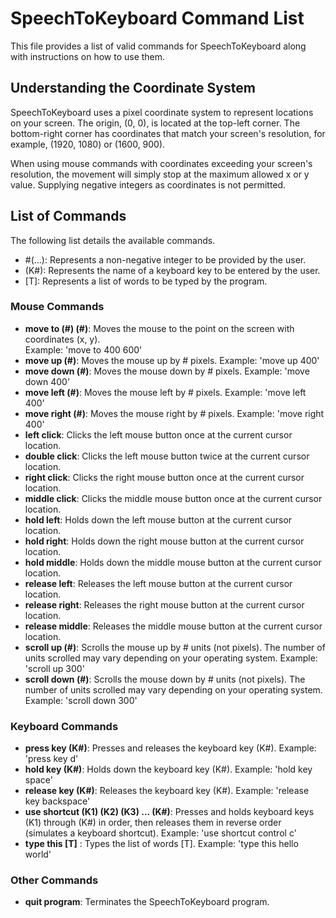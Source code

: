 # SpeechToKeyboard Command List

This file provides a list of valid commands for SpeechToKeyboard along with instructions on how to use them.

## Understanding the Coordinate System

SpeechToKeyboard uses a pixel coordinate system to represent locations on your screen. The origin, (0, 0), is located at the top-left corner. The bottom-right corner has coordinates that match your screen's resolution, for example, (1920, 1080) or (1600, 900).

When using mouse commands with coordinates exceeding your screen's resolution, the movement will simply stop at the maximum allowed x or y value. Supplying negative integers as coordinates is not permitted.

## List of Commands

The following list details the available commands.

* #(...): Represents a non-negative integer to be provided by the user.
* (K#): Represents the name of a keyboard key to be entered by the user.
* [T]: Represents a list of words to be typed by the program.

### Mouse Commands

* **move to (#) (#)**: Moves the mouse to the point on the screen with coordinates (x, y).  
   Example: 'move to 400 600'
* **move up (#)**: Moves the mouse up by # pixels.
   Example: 'move up 400'
* **move down (#)**: Moves the mouse down by # pixels.
   Example: 'move down 400'
* **move left (#)**: Moves the mouse left by # pixels.
   Example: 'move left 400'
* **move right (#)**: Moves the mouse right by # pixels.
   Example: 'move right 400'
* **left click**: Clicks the left mouse button once at the current cursor location.
* **double click**: Clicks the left mouse button twice at the current cursor location.
* **right click**: Clicks the right mouse button once at the current cursor location.
* **middle click**: Clicks the middle mouse button once at the current cursor location.
* **hold left**: Holds down the left mouse button at the current cursor location.
* **hold right**: Holds down the right mouse button at the current cursor location.
* **hold middle**: Holds down the middle mouse button at the current cursor location.
* **release left**: Releases the left mouse button at the current cursor location.
* **release right**: Releases the right mouse button at the current cursor location.
* **release middle**: Releases the middle mouse button at the current cursor location.
* **scroll up (#)**: Scrolls the mouse up by # units (not pixels). The number of units scrolled may vary depending on your operating system.
   Example: 'scroll up 300'
* **scroll down (#)**: Scrolls the mouse down by # units (not pixels). The number of units scrolled may vary depending on your operating system.
   Example: 'scroll down 300'

### Keyboard Commands

* **press key (K#)**: Presses and releases the keyboard key (K#).
   Example: 'press key d'
* **hold key (K#)**: Holds down the keyboard key (K#).
   Example: 'hold key space'
* **release key (K#)**: Releases the keyboard key (K#).
   Example: 'release key backspace'
* **use shortcut (K1) (K2) (K3) ... (K#)**: Presses and holds keyboard keys (K1) through (K#) in order, then releases them in reverse order (simulates a keyboard shortcut).
   Example: 'use shortcut control c'
* **type this [T]** : Types the list of words [T].
   Example: 'type this hello world'

### Other Commands

* **quit program**: Terminates the SpeechToKeyboard program.
